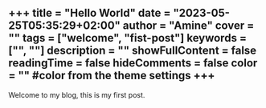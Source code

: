 +++
title = "Hello World"
date = "2023-05-25T05:35:29+02:00"
author = "Amine"
cover = ""
tags = ["welcome", "fist-post"]
keywords = ["", ""]
description = ""
showFullContent = false
readingTime = false
hideComments = false
color = "" #color from the theme settings
+++
---
Welcome to my blog, this is my first post.